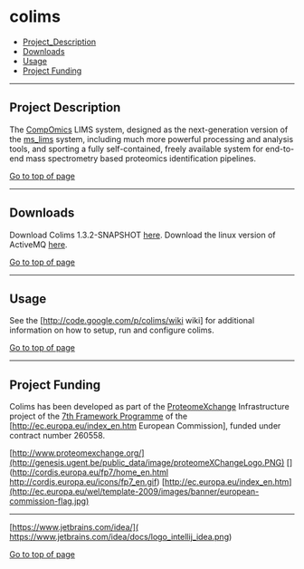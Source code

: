 # colims

 * [Project_Description](#project-description)
 * [Downloads](#downloads)
 * [Usage](#usage)
 * [Project Funding](#project-funding)

----

## Project Description

The [CompOmics](http://www.compomics.com) LIMS system, designed as the next-generation version of the [ms_lims](http://code.google.com/p/ms-lims) system, including much more powerful processing and analysis tools, and sporting a fully self-contained, freely available system for end-to-end mass spectrometry based proteomics identification pipelines.

[Go to top of page](#colims)

----

## Downloads

Download Colims 1.3.2-SNAPSHOT [here](http://genesis.ugent.be/colims/colims-1.3.2-SNAPSHOT.7z). Download the linux version of ActiveMQ [here](http://genesis.ugent.be/colims/apache-activemq-5.9.0.tar.gz).

[Go to top of page](#colims)

----

## Usage
See the [http://code.google.com/p/colims/wiki wiki] for additional information on how to setup, run and configure colims.

[Go to top of page](#colims)

----

## Project Funding

Colims has been developed as part of the [ProteomeXchange](http://www.proteomexchange.org) Infrastructure project of the [7th Framework Programme](http://cordis.europa.eu/fp7/home_en.html) of the [http://ec.europa.eu/index_en.htm European Commission], funded under contract number 260558.

[http://www.proteomexchange.org/](http://genesis.ugent.be/public_data/image/proteomeXChangeLogo.PNG)
[](http://cordis.europa.eu/fp7/home_en.html http://cordis.europa.eu/icons/fp7_en.gif)
[http://ec.europa.eu/index_en.htm](http://ec.europa.eu/wel/template-2009/images/banner/european-commission-flag.jpg)

----

[https://www.jetbrains.com/idea/]( https://www.jetbrains.com/idea/docs/logo_intellij_idea.png)

[Go to top of page](#colims)
